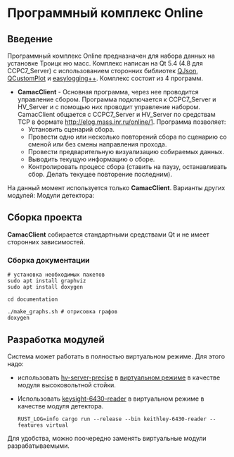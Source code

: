 # Программный комплекс Online
## Введение
Программный комплекс Online предназначен для набора данных на установке Троицк ню масс. Комплекс написан на Qt 5.4 (4.8 для CCPC7_Server)
с использованием сторонних библиотек [QJson](http://qjson.sourceforge.net/), [QCustomPlot](http://www.qcustomplot.com/)
и [easylogging++](https://github.com/easylogging/easyloggingpp). Комплекс состоит из 4 программ.

- **CamacClient** - Основная программа, через нее проводится управление сбором. Программа подключается к CCPC7_Server и HV_Server и с помощью них проводит управление набором. CamacClient общается с CCPC7_Server и HV_Server по средствам TCP в формате http://elog.mass.inr.ru/online/1. Программа позволяет:
     - Установить сценарий сбора.
     - Провести одно или несколько повторений сбора по сценарию со сменой или без смены направления прохода.
     - Провести предварительную визуализацию собираемых данных.
     - Выводить текущую информацию о сборе.
     - Контролировать процесс сбора (ставить на паузу, останавливать сбор. Делать текущее повторение последним).

 На данный момент используется только **CamacClient**. Варианты других модулей:
 Модули детектора:

## Сборка проекта
**CamacClient** собирается стандартными средствами Qt и не имеет сторонних зависимостей.

### Сборка документации
```shell
# установка необходимых пакетов
sudo apt install graphviz
sudo apt install doxygen

cd documentation

./make_graphs.sh # отрисовка графов
doxygen
```

## Разработка модулей
Система может работать в полностью виртуальном режиме. Для этого надо:
- использовать [hv-server-precise](https://github.com/kapot65/hv-server-precise) в [виртуальном режиме](https://github.com/kapot65/hv-server-precise/blob/master/config.py#L8) в качестве модуля высоковольтной стойки.
- Использовать [keysight-6430-reader](https://github.com/kapot65/keysight-reader) в виртуальном режиме в качестве модуля детектора.
  
  ```shell
  RUST_LOG=info cargo run --release --bin keithley-6430-reader --features virtual
  ```

Для удобства, можно поочередно заменять виртуальные модули разрабатываемыми.